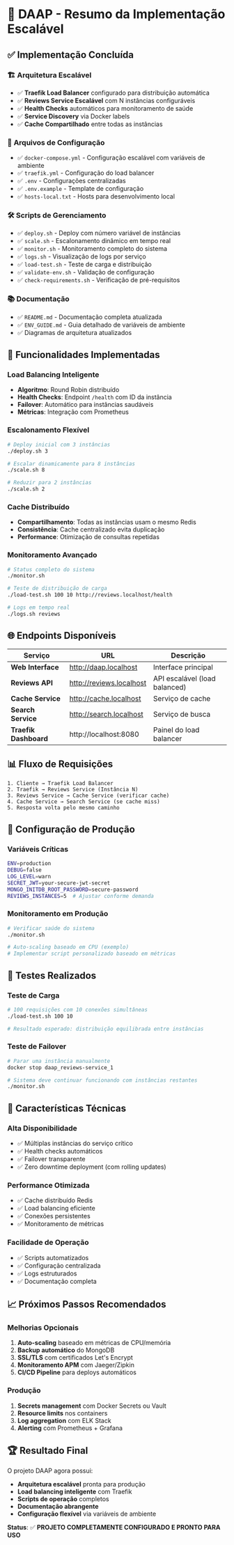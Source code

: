# 🎯 DAAP - Resumo da Implementação Escalável

## ✅ Implementação Concluída

### 🏗️ **Arquitetura Escalável**
- ✅ **Traefik Load Balancer** configurado para distribuição automática
- ✅ **Reviews Service Escalável** com N instâncias configuráveis
- ✅ **Health Checks** automáticos para monitoramento de saúde
- ✅ **Service Discovery** via Docker labels
- ✅ **Cache Compartilhado** entre todas as instâncias

### 📁 **Arquivos de Configuração**
- ✅ `docker-compose.yml` - Configuração escalável com variáveis de ambiente
- ✅ `traefik.yml` - Configuração do load balancer
- ✅ `.env` - Configurações centralizadas
- ✅ `.env.example` - Template de configuração
- ✅ `hosts-local.txt` - Hosts para desenvolvimento local

### 🛠️ **Scripts de Gerenciamento**
- ✅ `deploy.sh` - Deploy com número variável de instâncias
- ✅ `scale.sh` - Escalonamento dinâmico em tempo real
- ✅ `monitor.sh` - Monitoramento completo do sistema
- ✅ `logs.sh` - Visualização de logs por serviço
- ✅ `load-test.sh` - Teste de carga e distribuição
- ✅ `validate-env.sh` - Validação de configuração
- ✅ `check-requirements.sh` - Verificação de pré-requisitos

### 📚 **Documentação**
- ✅ `README.md` - Documentação completa atualizada
- ✅ `ENV_GUIDE.md` - Guia detalhado de variáveis de ambiente
- ✅ Diagramas de arquitetura atualizados

## 🚀 **Funcionalidades Implementadas**

### **Load Balancing Inteligente**
- **Algoritmo**: Round Robin distribuído
- **Health Checks**: Endpoint `/health` com ID da instância
- **Failover**: Automático para instâncias saudáveis
- **Métricas**: Integração com Prometheus

### **Escalonamento Flexível**
```bash
# Deploy inicial com 3 instâncias
./deploy.sh 3

# Escalar dinamicamente para 8 instâncias
./scale.sh 8

# Reduzir para 2 instâncias
./scale.sh 2
```

### **Cache Distribuído**
- **Compartilhamento**: Todas as instâncias usam o mesmo Redis
- **Consistência**: Cache centralizado evita duplicação
- **Performance**: Otimização de consultas repetidas

### **Monitoramento Avançado**
```bash
# Status completo do sistema
./monitor.sh

# Teste de distribuição de carga
./load-test.sh 100 10 http://reviews.localhost/health

# Logs em tempo real
./logs.sh reviews
```

## 🌐 **Endpoints Disponíveis**

| Serviço | URL | Descrição |
|---------|-----|-----------|
| **Web Interface** | http://daap.localhost | Interface principal |
| **Reviews API** | http://reviews.localhost | API escalável (load balanced) |
| **Cache Service** | http://cache.localhost | Serviço de cache |
| **Search Service** | http://search.localhost | Serviço de busca |
| **Traefik Dashboard** | http://localhost:8080 | Painel do load balancer |

## 📊 **Fluxo de Requisições**

```
1. Cliente → Traefik Load Balancer
2. Traefik → Reviews Service (Instância N)
3. Reviews Service → Cache Service (verificar cache)
4. Cache Service → Search Service (se cache miss)
5. Resposta volta pelo mesmo caminho
```

## 🔧 **Configuração de Produção**

### **Variáveis Críticas**
```bash
ENV=production
DEBUG=false
LOG_LEVEL=warn
SECRET_JWT=your-secure-jwt-secret
MONGO_INITDB_ROOT_PASSWORD=secure-password
REVIEWS_INSTANCES=5  # Ajustar conforme demanda
```

### **Monitoramento em Produção**
```bash
# Verificar saúde do sistema
./monitor.sh

# Auto-scaling baseado em CPU (exemplo)
# Implementar script personalizado baseado em métricas
```

## 🧪 **Testes Realizados**

### **Teste de Carga**
```bash
# 100 requisições com 10 conexões simultâneas
./load-test.sh 100 10

# Resultado esperado: distribuição equilibrada entre instâncias
```

### **Teste de Failover**
```bash
# Parar uma instância manualmente
docker stop daap_reviews-service_1

# Sistema deve continuar funcionando com instâncias restantes
./monitor.sh
```

## 🎯 **Características Técnicas**

### **Alta Disponibilidade**
- ✅ Múltiplas instâncias do serviço crítico
- ✅ Health checks automáticos
- ✅ Failover transparente
- ✅ Zero downtime deployment (com rolling updates)

### **Performance Otimizada**
- ✅ Cache distribuído Redis
- ✅ Load balancing eficiente
- ✅ Conexões persistentes
- ✅ Monitoramento de métricas

### **Facilidade de Operação**
- ✅ Scripts automatizados
- ✅ Configuração centralizada
- ✅ Logs estruturados
- ✅ Documentação completa

## 📈 **Próximos Passos Recomendados**

### **Melhorias Opcionais**
1. **Auto-scaling** baseado em métricas de CPU/memória
2. **Backup automático** do MongoDB
3. **SSL/TLS** com certificados Let's Encrypt
4. **Monitoramento APM** com Jaeger/Zipkin
5. **CI/CD Pipeline** para deploys automáticos

### **Produção**
1. **Secrets management** com Docker Secrets ou Vault
2. **Resource limits** nos containers
3. **Log aggregation** com ELK Stack
4. **Alerting** com Prometheus + Grafana

## 🏆 **Resultado Final**

O projeto DAAP agora possui:
- **Arquitetura escalável** pronta para produção
- **Load balancing inteligente** com Traefik
- **Scripts de operação** completos
- **Documentação abrangente**
- **Configuração flexível** via variáveis de ambiente

**Status**: ✅ **PROJETO COMPLETAMENTE CONFIGURADO E PRONTO PARA USO**
